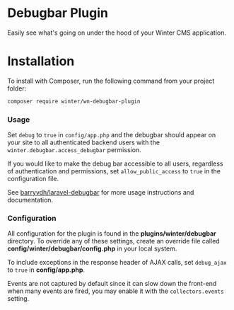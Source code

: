 # Debugbar Plugin

Easily see what's going on under the hood of your Winter CMS application.

# Installation

To install with Composer, run the following command from your project folder:

```bash
composer require winter/wn-debugbar-plugin
```

### Usage

Set `debug` to `true` in `config/app.php` and the debugbar should appear on your site to all authenticated backend users with the `winter.debugbar.access_debugbar` permission.

If you would like to make the debug bar accessible to all users, regardless of authentication and permissions, set `allow_public_access` to `true` in the configuration file.

See [barryvdh/laravel-debugbar](https://github.com/barryvdh/laravel-debugbar) for more usage instructions and documentation.

### Configuration

All configuration for the plugin is found in the **plugins/winter/debugbar** directory. To override any of these settings, create an override file called **config/winter/debugbar/config.php** in your local system.

To include exceptions in the response header of AJAX calls, set `debug_ajax` to `true` in **config/app.php**.

Events are not captured by default since it can slow down the front-end when many events are fired, you may enable it with the `collectors.events` setting.
